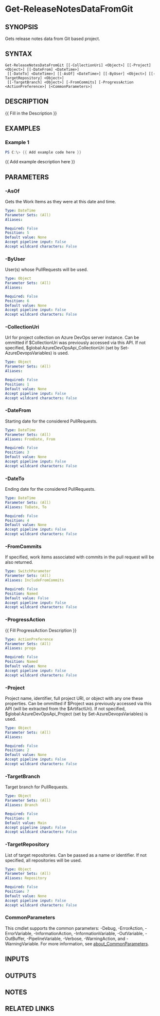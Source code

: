 ﻿---
external help file: AzureDevOpsApi-help.xml
Module Name: AzureDevOpsApi
online version:
schema: 2.0.0
---

# Get-ReleaseNotesDataFromGit

## SYNOPSIS
Gets release notes data from Git based project.

## SYNTAX

```
Get-ReleaseNotesDataFromGit [[-CollectionUri] <Object>] [[-Project] <Object>] [[-DateFrom] <DateTime>]
 [[-DateTo] <DateTime>] [[-AsOf] <DateTime>] [[-ByUser] <Object>] [[-TargetRepository] <Object>]
 [[-TargetBranch] <Object>] [-FromCommits] [-ProgressAction <ActionPreference>] [<CommonParameters>]
```

## DESCRIPTION
{{ Fill in the Description }}

## EXAMPLES

### Example 1
```powershell
PS C:\> {{ Add example code here }}
```

{{ Add example description here }}

## PARAMETERS

### -AsOf
Gets the Work Items as they were at this date and time.

```yaml
Type: DateTime
Parameter Sets: (All)
Aliases:

Required: False
Position: 5
Default value: None
Accept pipeline input: False
Accept wildcard characters: False
```

### -ByUser
User(s) whose PullRequests will be used.

```yaml
Type: Object
Parameter Sets: (All)
Aliases:

Required: False
Position: 6
Default value: None
Accept pipeline input: False
Accept wildcard characters: False
```

### -CollectionUri
Url for project collection on Azure DevOps server instance.
Can be ommitted if $CollectionUri was previously accessed via this API.
If not specified, $global:AzureDevOpsApi_CollectionUri (set by Set-AzureDevopsVariables) is used.

```yaml
Type: Object
Parameter Sets: (All)
Aliases:

Required: False
Position: 1
Default value: None
Accept pipeline input: False
Accept wildcard characters: False
```

### -DateFrom
Starting date for the considered PullRequests.

```yaml
Type: DateTime
Parameter Sets: (All)
Aliases: FromDate, From

Required: False
Position: 3
Default value: None
Accept pipeline input: False
Accept wildcard characters: False
```

### -DateTo
Ending date for the considered PullRequests.

```yaml
Type: DateTime
Parameter Sets: (All)
Aliases: ToDate, To

Required: False
Position: 4
Default value: None
Accept pipeline input: False
Accept wildcard characters: False
```

### -FromCommits
If specified, work items associated with commits in the pull request will be also returned.

```yaml
Type: SwitchParameter
Parameter Sets: (All)
Aliases: IncludeFromCommits

Required: False
Position: Named
Default value: False
Accept pipeline input: False
Accept wildcard characters: False
```

### -ProgressAction
{{ Fill ProgressAction Description }}

```yaml
Type: ActionPreference
Parameter Sets: (All)
Aliases: proga

Required: False
Position: Named
Default value: None
Accept pipeline input: False
Accept wildcard characters: False
```

### -Project
Project name, identifier, full project URI, or object with any one
these properties.
Can be ommitted if $Project was previously accessed via this API (will be extracted from the $ArtifactUri).
If not specified, $global:AzureDevOpsApi_Project (set by Set-AzureDevopsVariables) is used.

```yaml
Type: Object
Parameter Sets: (All)
Aliases:

Required: False
Position: 2
Default value: None
Accept pipeline input: False
Accept wildcard characters: False
```

### -TargetBranch
Target branch for PullRequests.

```yaml
Type: Object
Parameter Sets: (All)
Aliases: Branch

Required: False
Position: 8
Default value: Main
Accept pipeline input: False
Accept wildcard characters: False
```

### -TargetRepository
List of target repositories.
Can be passed as a name or identifier.
If not specified, all repositories will be used.

```yaml
Type: Object
Parameter Sets: (All)
Aliases: Repository

Required: False
Position: 7
Default value: None
Accept pipeline input: False
Accept wildcard characters: False
```

### CommonParameters
This cmdlet supports the common parameters: -Debug, -ErrorAction, -ErrorVariable, -InformationAction, -InformationVariable, -OutVariable, -OutBuffer, -PipelineVariable, -Verbose, -WarningAction, and -WarningVariable. For more information, see [about_CommonParameters](http://go.microsoft.com/fwlink/?LinkID=113216).

## INPUTS

## OUTPUTS

## NOTES

## RELATED LINKS
